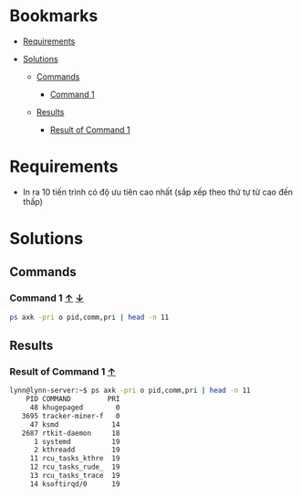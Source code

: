 <a name="bookmarks"/>

# Bookmarks

- [Requirements](#requirements)

- [Solutions](#solutions)

	- [Commands](#commands)
		- [Command 1](#command-1)

	- [Results](#results)
		- [Result of Command 1](#result-1)

<a name="requirements"/>

# Requirements

- In ra 10 tiến trình có độ ưu tiên cao nhất (sắp xếp theo thứ tự từ cao
đến thấp)


<a name="solutions"/>

# Solutions 

<a name="commands"/>

## Commands

<a name="command-1"/>

### Command 1 [↑](#bookmarks) [↓](#result-1)

```sh
ps axk -pri o pid,comm,pri | head -n 11
```

<a name="results"/>

## Results

<a name="result-1"/>

### Result of Command 1 [↑](#command-1)

```sh
lynn@lynn-server:~$ ps axk -pri o pid,comm,pri | head -n 11
    PID COMMAND         PRI
     48 khugepaged        0
   3695 tracker-miner-f   0
     47 ksmd             14
   2687 rtkit-daemon     18
      1 systemd          19
      2 kthreadd         19
     11 rcu_tasks_kthre  19
     12 rcu_tasks_rude_  19
     13 rcu_tasks_trace  19
     14 ksoftirqd/0      19
```

